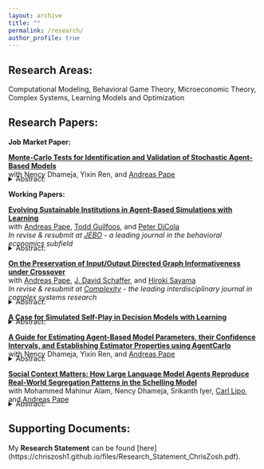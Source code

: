 ```yaml
---
layout: archive
title: ""
permalink: /research/
author_profile: true
---
```

<h2>Research Areas:</h2>
Computational Modeling, Behavioral Game Theory, Microeconomic Theory, Complex Systems, Learning Models and Optimization

<h2>Research Papers:</h2>
<b>Job Market Paper:</b><br>

[<b>Monte-Carlo Tests for Identification and Validation of Stochastic Agent-Based Models</b>](https://chriszosh1.github.io/files/Agent-BasedEconometrics_MC_Zosh_et_al.pdf)
<br>with Nency Dhameja,
Yixin Ren, and
<a href="https://www.binghamton.edu/economics/faculty/profile.html?id=apape"> Andreas Pape</a><br>
<details style="margin-top: -22px;"><summary>Abstract:</summary>
Agent-based models (ABMs) are increasingly used for formal estimation and inference, but their complexity and algorithmic nature pose persistent challenges for the formal assessment of estimator properties.

This paper highlights the indispensable role that Monte Carlo simulations (MCS) can play in addressing these challenges. We show that MCS can systematically evaluate whether parameters of an ABM can be reliably estimated, how estimate accuracy and precision depend on factors such as search algorithm choice and the number of model runs conducted, and can even speak to model validity in some cases. We also introduce a novel Monte Carlo test that disentangles imprecision due to the stochasticity of the model and estimation process itself versus that sourced by sampling variation.

We apply these techniques to two example applications: first, a repeated prisoner's dilemma model with learning agents and second, a model of information diffusion over a network. Our results demonstrate that, while the parameters of these models can be identified in principle, estimator performance can be highly sensitive to choice of fitness function, search method used in the estimation process, and to features of the model itself, so establishing if a particular specification works for a particular problem is vital. These findings underscore the practical importance of applying MCS-based diagnostics before drawing substantive conclusions from estimated ABM parameters.
</details>

<b>Working Papers:</b><br>

[<b>Evolving Sustainable Institutions in Agent-Based Simulations with Learning</b>](https://chriszosh1.github.io/files/EvolvingSustainableInstitutions_Zosh_et_al.pdf)
<br>with <a href="https://www.binghamton.edu/economics/faculty/profile.html?id=apape"> Andreas Pape</a>,
<a href="https://www.toddguilfoos.com/"> Todd Guilfoos</a>, and
<a href="https://www.law.northwestern.edu/faculty/profiles/peterdicola/"> Peter DiCola</a> <br>
*In revise & resubmit at [JEBO](https://www.sciencedirect.com/journal/journal-of-economic-behavior-and-organization) - a leading journal in the behavioral economics subfield*<br>
<details style="margin-top: -22px;"><summary>Abstract:</summary>
We develop a novel, game-theoretic computational model in which learning agents explore how much to consume from a common resource. These agents live under three different political regimes: private provision, a benevolent and powerful social planner, and competitive direct democracy over vectors of (Pigouvian) fines. Both agent consumption and voting decisions are guided by a single process: reinforcement learning with action similarity. The model produces panel data of fine vectors for each regime and setting. 

We find the benevolent social planner’s fines have significant welfare gains over uncoordinated private action, and that competitive direct democracy’s fines can nearly achieve the same gains. We also find that learning changes the optimal solution: that is, the fine vector found by the	benevolent social planner is both distinct from and performs better than the socially optimal fine vector analytically derived from this setting, were it populated with rational, fully-informed agents.
    
Elinor Ostrom empirically identified eight “design principles” common to social structures of communities which successfully cultivate a common resource. One of these principles is ”graduated sanctions,” in which punishment accumulates at an accelerating rate as the degree of offense increases. We find that graduated sanctions only emerges when the agents use similarity in decision-making. We also find that, if fines generate revenue which can be costlessly redistributed, draconian (not graduated) sanctions emerge.
</details>

<a href="https://arxiv.org/abs/2406.10369"> <b>On the Preservation of Input/Output Directed Graph Informativeness under Crossover</b></a>
<br>with <a href="https://www.binghamton.edu/economics/faculty/profile.html?id=apape"> Andreas Pape</a>,
<a href="https://scholar.google.com/citations?user=pRy5WdkAAAAJ&hl=en"> J. David Schaffer</a>, and
<a href="http://bingdev.binghamton.edu/sayama/"> Hiroki Sayama</a> <br>
*In revise & resubmit at [Complexity](https://onlinelibrary.wiley.com/page/journal/8503/homepage/productinformation.html) - the leading interdisciplinary journal in complex systems research*<br>
<details style="margin-top: -22px;"><summary>Abstract:</summary>
There exists a broad class of networks that connect inputs to outputs. These networks include chemical transformation networks, electrical circuits, municipal water systems, and neural networks. The goals of this paper are to provide a theoretical foundation for evolutionary crossover on this class of graphs and connect crossover to informativeness, a measure of the connectedness of inputs to outputs. Informativeness is defined as: a partially informative graph has at least one path from an input to some output, a very informative graph has a path from every input to some output, and a fully informative graph has a path from every input to every output. If a neural network with non-zero weights and any number of layers is fully informative. As links are removed (assigned zero weight), it may become very, partially, or not informative. (The complement of informativeness is actionability, which is a measure of how connected outputs are from inputs.)

We define a crossover operation on IOD Graphs in which we find subgraphs with matching sets of forward and backward directed links to "swap." With this operation, IOD Graphs can be subject to evolutionary computation methods. We show that fully informative parents may yield a non-informative child. We also show that under certain conditions, crossover compatible, partially informative parents yield partially informative children, and very informative input parents with partially informative output parents yield very informative children. However, even under these conditions, full informativeness may not be retained. Similar results hold for actionability.
</details>

[<b>A Case for Simulated Self-Play in Decision Models with Learning</b>](https://chriszosh1.github.io/files/A_Case_for_Simulated_Self_Play_ChrisZosh.pdf)<br>
<details style="margin-top: -22px;"><summary>Abstract:</summary>
While there is an extensive history of bringing decision theories with learning to lab data, such models have been plagued with inadequate assumptions about the information players know before the first round of play. To solve this problem, I discuss the notion of Simulated Self-Play (SSP), in which agents play simulated rounds of the game against themselves to develop intuition about the nature of the game before the first round of play. Although some existing models of artificial intelligence have utilized self-play to achieve high performing solutions to some fairly complex problems (e.g. Alpha Zero playing Chess and Go), its exploration as a cognitive parameter when modeling human behavior has been relatively unexplored. First, I make the case that SSP improves theoretical coherence by discussing a number of common alternative assumptions (uniform / no priors, fitted priors, and burned-in priors), some of their a priori issues, and how Simulated Self-Play addresses many of them in a parsimonious way. Next, I evaluate the empirical value of SSP by implementing a simple learning model using priors formed via SSP and the alternatives and then compare their performance at predicting out-of-sample play in variations of the Beauty Contest game. I find that Simulated Self-Play performs as well or better than all of the aforementioned alternatives.
</details>

[<b>A Guide for Estimating Agent-Based Model Parameters, their Confidence Intervals, and Establishing Estimator Properties using AgentCarlo</b>](https://chriszosh1.github.io/files/Agent-BasedEconometrics_SP_Zosh_et_al.pdf)
<br>with Nency Dhameja,
Yixin Ren, and
<a href="https://www.binghamton.edu/economics/faculty/profile.html?id=apape"> Andreas Pape</a><br>
<details style="margin-top: -22px;"><summary>Abstract:</summary>
Although many Agent-Based Models (ABMs) traditionally serve to demonstrate proof-of-principle-type findings, it is becoming increasingly common and desirable for such models to be used directly for estimation in many disciplines. Given this, the need for a structured discussion on accessible and econometrically sound methods to estimate these models is of great importance.

Taking the view that ABMs are in many ways analogous to structural equation models, we detail a practical and fairly generalizable approach for bringing nearly any agent-based model to panel data in a manner akin to structural regression. We structure this paper with the aim of being an accessible guide for unfamiliar analysts to pick up and use, covering estimating best-fitting parameters via Simulated Method of Moments (including summarizing and aggregating model output, establishing a fitness function, and choosing an optimization technique), estimating critical values using block-bootstrapping (including how to interpret confidence intervals and hypothesis testing in this context), and using Monte Carlo simulations to establish a number of properties, including whether model parameters are well identified. We also introduce a novel test to distinguish between different sources of estimate imprecision which arise when estimating ABMs. We conclude with an example application in which we bring an ABM of learning agents playing a game to existing lab data to estimate agent learning parameters.
</details>

[<b>Social Context Matters: How Large Language Model Agents Reproduce Real-World Segregation Patterns in the Schelling Model</b>](https://chriszosh1.github.io/files/Social_Context_and_LLM_Segregation.pdf)
<br>with Mohammed Mahinur Alam, Nency Dhameja, Srikanth Iyer, <a href="https://www.binghamton.edu/anthropology/faculty/profile.html?id=clipo"> Carl Lipo</a>, and <a href="https://www.binghamton.edu/economics/faculty/profile.html?id=apape"> Andreas Pape</a><br>
<details style="margin-top: -22px;"><summary>Abstract:</summary>
We extend the classic Schelling segregation model by replacing its traditional, rule-based agents with Large Language Model (LLM) agents that make residential decisions using natural language reasoning grounded in social context. While LLMs have been incorporated into agent-based models before, to our knowledge this is the first application that substitutes the mechanical agents of the Schelling model with LLM-driven agents. We compare LLM agent behavior across five social contexts: a neutral baseline (red/blue teams), racial (White/Black), ethnic (Asian/Hispanic), economic (high/low income), and political (liberal/conservative) scenarios. Our results reveal dramatic differences in segregation patterns based solely on social framing. Political contexts produce the most extreme segregation (ghetto rate: 61.6, segregation share: 0.928), while economic contexts show minimal clustering (ghetto rate: 5.0, share: 0.543). Racial and ethnic scenarios fall between these extremes, reproducing some well-documented real-world patterns. All scenarios differ significantly from baseline ($p < 0.001$), with political segregation showing 12.3 times higher ghetto formation than economic segregation. These findings demonstrate that LLMs can capture culturally-embedded preferences and biases, producing segregation dynamics that vary realistically with social context. This has important implications for using LLM agents to model social phenomena and test policy interventions.
</details>

<h2>Supporting Documents:</h2>
My <b>Research Statement</b> can be found [here](https://chriszosh1.github.io/files/Research_Statement_ChrisZosh.pdf).

